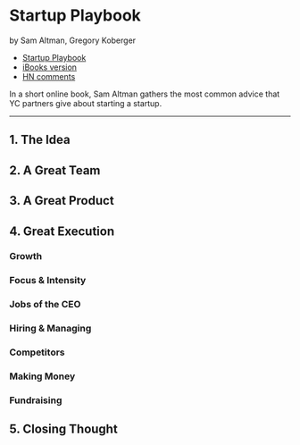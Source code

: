 # Startup Playbook
by Sam Altman, Gregory Koberger

- [Startup Playbook](http://playbook.samaltman.com)
- [iBooks version](https://itunes.apple.com/us/book/startup-playbook/id1059063938)
- [HN comments](https://news.ycombinator.com/item?id=10514729)

In a short online book, Sam Altman gathers the most common advice that YC partners give about starting a startup.

---

## 1. The Idea
## 2. A Great Team
## 3. A Great Product
## 4. Great Execution
### Growth
### Focus & Intensity
### Jobs of the CEO
### Hiring & Managing
### Competitors
### Making Money
### Fundraising
## 5. Closing Thought
